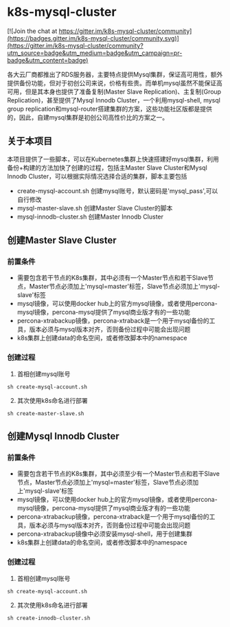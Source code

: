 # k8s-mysql-cluster

[![Join the chat at https://gitter.im/k8s-mysql-cluster/community](https://badges.gitter.im/k8s-mysql-cluster/community.svg)](https://gitter.im/k8s-mysql-cluster/community?utm_source=badge&utm_medium=badge&utm_campaign=pr-badge&utm_content=badge)

各大云厂商都推出了RDS服务器，主要特点提供Mysql集群，保证高可用性，额外提供备份功能，但对于初创公司来说，价格有些贵。而单机mysql虽然不能保证高可用，但是其本身也提供了准备复制(Master Slave Replication)、主复制(Group Replication)，甚至提供了Mysql Innodb Cluster，一个利用mysql-shell, mysql group replication和mysql-router搭建集群的方案，这些功能社区版都是提供的，因此，自建mysql集群是初创公司高性价比的方案之一。

## 关于本项目
本项目提供了一些脚本，可以在Kubernetes集群上快速搭建好mysql集群，利用备份+构建的方法加快了创建的过程，包括主Master Slave Cluster和Mysql Innodb Cluster，可以根据实际情况选择合适的集群，脚本主要包括
* create-mysql-account.sh 创建mysql账号，默认密码是'mysql_pass',可以自行修改
* mysql-master-slave.sh 创建Master Slave Cluster的脚本
* mysql-innodb-cluster.sh 创建Master Innodb Cluster

## 创建Master Slave Cluster

### 前置条件
* 需要包含若干节点的K8s集群，其中必须有一个Master节点和若干Slave节点，Master节点必须加上'mysql=master'标签，Slave节点必须加上'mysql-slave'标签
* mysql镜像，可以使用docker hub上的官方mysql镜像，或者使用percona-mysql镜像，percona-mysql提供了mysql商业版才有的一些功能
* percona-xtrabackup镜像，percona-xtraback是一个用于mysql备份的工具，版本必须与mysql版本对齐，否则备份过程中可能会出现问题
* k8s集群上创建data的命名空间，或者修改脚本中的namespace

### 创建过程
1. 首相创建mysql账号
```Shell
sh create-mysql-account.sh
```

2. 其次使用k8s命名进行部署
```Shell
sh create-master-slave.sh
```

## 创建Mysql Innodb Cluster

### 前置条件
* 需要包含若干节点的K8s集群，其中必须至少有一个Master节点和若干Slave节点，Master节点必须加上'mysql=master'标签，Slave节点必须加上'mysql-slave'标签
* mysql镜像，可以使用docker hub上的官方mysql镜像，或者使用percona-mysql镜像，percona-mysql提供了mysql商业版才有的一些功能
* percona-xtrabackup镜像，percona-xtraback是一个用于mysql备份的工具，版本必须与mysql版本对齐，否则备份过程中可能会出现问题
* percona-xtrabackup镜像中必须安装mysql-shell，用于创建集群
* k8s集群上创建data的命名空间，或者修改脚本中的namespace

### 创建过程
1. 首相创建mysql账号
```Shell
sh create-mysql-account.sh
```

2. 其次使用k8s命名进行部署
```
sh create-innodb-cluster.sh
```

